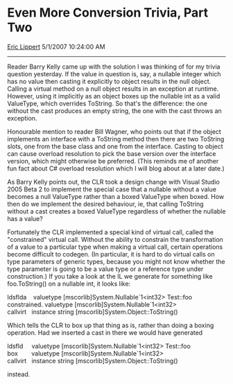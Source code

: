 # Even More Conversion Trivia, Part Two

[Eric Lippert](https://social.msdn.microsoft.com/profile/Eric%20Lippert) 5/1/2007 10:24:00 AM

-----

Reader Barry Kelly came up with the solution I was thinking of for my trivia question yesterday. If the value in question is, say, a nullable integer which has no value then casting it explicitly to object results in the null object. Calling a virtual method on a null object results in an exception at runtime. However, using it implicitly as an object boxes up the nullable int as a valid ValueType, which overrides ToString. So that's the difference: the one without the cast produces an empty string, the one with the cast throws an exception.

Honourable mention to reader Bill Wagner, who points out that if the object implements an interface with a ToString method then there are two ToString slots, one from the base class and one from the interface. Casting to object can cause overload resolution to pick the base version over the interface version, which might otherwise be preferred. (This reminds me of another fun fact about C\# overload resolution which I will blog about at a later date.)

As Barry Kelly points out, the CLR took a design change with Visual Studio 2005 Beta 2 to implement the special case that a nullable without a value becomes a null ValueType rather than a boxed ValueType when boxed. How then do we implement the desired behaviour, ie, that calling ToString without a cast creates a boxed ValueType regardless of whether the nullable has a value?

Fortunately the CLR implemented a special kind of virtual call, called the "constrained" virtual call. Without the ability to constrain the transformation of a value to a particular type when making a virtual call, certain operations become difficult to codegen. (In particular, it is hard to do virtual calls on type parameters of generic types, because you might not know whether the type parameter is going to be a value type or a reference type under construction.) If you take a look at the IL we generate for something like foo.ToString() on a nullable int, it looks like:

 

ldsflda    valuetype \[mscorlib\]System.Nullable\`1\<int32\> Test::foo  
constrained. valuetype \[mscorlib\]System.Nullable\`1\<int32\>  
callvirt   instance string \[mscorlib\]System.Object::ToString()

Which tells the CLR to box up that thing as is, rather than doing a boxing operation. Had we inserted a cast in there we would have generated

 

ldsfld     valuetype \[mscorlib\]System.Nullable\`1\<int32\> Test::foo  
box        valuetype \[mscorlib\]System.Nullable\`1\<int32\>  
callvirt   instance string \[mscorlib\]System.Object::ToString()

instead.

